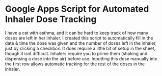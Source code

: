 # Google Apps Script for Automated Inhaler Dose Tracking

I have a cat with asthma, and it can be hard to keep track of how many doses are left in her inhaler. 
I created this script to automatically fill in the date & time the dose was given and the number of doses left in the inhaler, just by clicking a checkbox.
It does require a little bit of setup in the sheet, though it isnt difficult. 
Inhalers require you to prime them (shaking and dispensing a dose into the air) before use. 
Inputting this dose manually into the first row allows automatic tracking for the rest of the doses in the inhaler.
